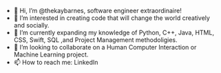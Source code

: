 - 👋 Hi, I’m @thekaybarnes, software engineer extraordinaire!
- 👀 I’m interested in creating code that will change the world creatively and socially.
- 🌱 I’m currently expanding my knowledge of Python, C++, Java, HTML, CSS, Swift, SQL ,and Project Management methodoligies.
- 💞️ I’m looking to collaborate on a Human Computer Interaction or Machine Learning project.
- 📫 How to reach me: LinkedIn

<!---
thekaybarnes/thekaybarnes is a ✨ special ✨ repository because its `README.md` (this file) appears on your GitHub profile.
You can click the Preview link to take a look at your changes.
--->
